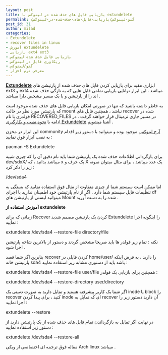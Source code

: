 ```yaml
---
layout: post
title: بازیابی فایل های حذف شده در لینوکس با extundelete
permalink: /گنو-لینوکس/بازیابی-فایل-های-حذف-شده-در-لینوکس
post_id: 31
author: milad
categories: 
- Extundelete
- recover files in linux
- آموزش extundelete
- بازیابی ext4 ext3
- بازیابی فایل حذف شده لینوکس
- ریکاوری فایل در لینوکس
- گنو/لینوکس
- معرفی نرم افزار
---
```


**[Extundelete](http://extundelete.sourceforge.net)** ابزاری مفید برای بازیابی کردن فایل های حذف شده از پارتیشن های ext3 و ext4 میباشد . این ابزار توانایی بازیابی تمامی فایل هایی که به تازگی حذف شده اند را از پارتیشن و یا یک مسیر مشخص دارا میباشد .

به خاطر داشته باشید که تنها در صورتی امکان بازیابی فایل های حذف شده موجود است که پارتیشن مورد نظر در حالت mount نباشد ، همچنین فایل های recover شده در فولدری با نام RECOVERED_FILES در مسیر جاری ترمینال قرار خواهند گرفت .
در ادامه با 
[نحوه نصب و بکارگیری Extundelete](http://tuxgeek.ir/%D9%85%D8%B9%D8%B1%D9%81%DB%8C-%D9%86%D8%B1%D9%85-%D8%A7%D9%81%D8%B2%D8%A7%D8%B1/%D8%A8%D8%A7%D8%B2%DB%8C%D8%A7%D8%A8%DB%8C-%D9%81%D8%A7%DB%8C%D9%84-%D9%87%D8%A7%DB%8C-%D8%AD%D8%B0%D9%81-%D8%B4%D8%AF%D9%87-%D8%AF%D8%B1-%D9%84%DB%8C%D9%86%D9%88%DA%A9%D8%B3/) آشنا میشویم .



این ابزار در مخزن community 
[آرچ لینوکس](http://archlinux.org) موجود بوده و میتوانید با دستور زیر اقدام به نصب ابزار فوق نمایید :


pacman -S Extundelete

برای بازگردانی اطلاعات حذف شده یک پارتیشن شما باید نام دقیق آن را که چیزی شبیه dev/sdxX/ میباشد بدانید ، که x یک حرف و X یک عدد میباشد ، برای مثال میتوان نمونه زیر را ذکر کرد :


/dev/sda4

اما ممکن است سیستم شما از چیزی متفاوت از مثال فوق استفاده نمایید که بستگی به تنظیمات فایل سیستم شما دارد . اگر از نام پارتیشن خود اطمینان ندارید با اجرای df میتوانید لیستی از پارتیشن های Mount شده را به دست آورید .

**آموزش استفاده از extundelete**

زمانی که برای Recover کردن یک پارتیشن مصمم شدید Extundelete را اینگونه اجرا نمایید :


extundelete /dev/sda4 --restore-file directory/file

نکته : تمام زیر فولدر ها باید صریحا مشخص گردند و دستور از بالاترین شاخه پارتیشن اجرا شود .

بنابرین اگر شما قصد recover کردن فایلی در home/user/ را دارید ، به فرض اینکه پارتیشن خانه sda4 باشد باید از دستوری مشابه زیر استفاده نمایید :


extundelete /dev/sda4 --restore-file user/file
همچنین برای بازیابی یک فولدر :

extundelete /dev/sda4 --restore-directory user/directory

اگر شما یک کاربر پیشرفته هستید و تمایل دارید به صورت دستی یک inode یا block را recover کنید ، برای پیدا کردن inode ای که تمایل به recover آن دارید دستور زیر را اجرا نمایید :


extundelete --restore

در نهایت اگر تمایل به بازگرداندن تمام فایل های حذف شده از یک پارتیشن دارید از دستور زیر استفاده نمایید :


extundelete /dev/sda4 --restore-all

مقاله فوق ترجمه ای اختصاصی از ویکی Arch linux میباشد .